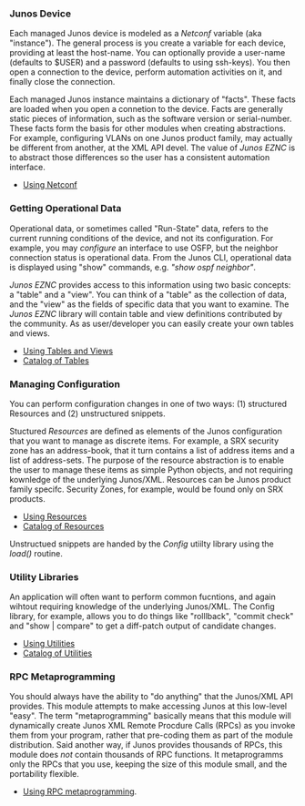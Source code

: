 ### Junos Device

Each managed Junos device is modeled as a _Netconf_ variable (aka "instance").  The general process is you create a variable for each device, providing at least the host-name.  You can optionally provide a user-name (defaults to $USER) and a password (defaults to using ssh-keys).  You then open a connection to the device, perform automation activities on it, and finally close the connection.

Each managed Junos instance maintains a dictionary of "facts".  These facts are loaded when you open a connetion to the device.  Facts are generally static pieces of information, such as the software version or serial-number.  These facts form the basis for other modules when creating abstractions.  For example, configuring VLANs on one Junos product family, may actually be different from another, at the XML API devel.  The value of _Junos EZNC_ is to abstract those differences so the user has a consistent automation interface.

* [Using Netconf](netconf.md)

### Getting Operational Data

Operational data, or sometimes called "Run-State" data, refers to the current running conditions of the device, and not its configuration.  For example, you may _configure_ an interface to use OSFP, but the neighbor connection status is operational data.  From the Junos CLI, operational data is displayed using "show" commands, e.g. _"show ospf neighbor"_.

_Junos EZNC_ provides access to this information using two basic concepts: a "table" and a "view".  You can think of a "table" as the collection of data, and the "view" as the fields of specific data that you want to examine.  The _Junos EZNC_ library will contain table and view definitions contributed by the community.  As as user/developer you can easily create your own tables and views.

* [Using Tables and Views](op/README.md)
* [Catalog of Tables](op/catalog.md)

### Managing Configuration

You can perform configuration changes in one of two ways: (1) structured Resources and (2) unstructured snippets.

Stuctured _Resources_ are defined as elements of the Junos configuration that you want to manage as discrete items.  For example, a SRX security zone has an address-book, that it turn contains a list of address items and a list of address-sets.  The purpose of the resource abstraction is to enable the user to manage these items as simple Python objects, and not requiring kownledge of the underlying Junos/XML.  Resources can be Junos product family specifc.  Security Zones, for example, would be found only on SRX products.

* [Using Resources](cfg/README.md)
* [Catalog of Resources](cfg/catalog.md)

Unstructued snippets are handed by the _Config_ utiilty library using the _load()_ routine. 

### Utility Libraries

An application will often want to perform common fucntions, and again wihtout requiring knowledge of the underlying Junos/XML.  The Config library, for example, allows you to do things like "rolllback", "commit check" and "show | compare" to get a diff-patch output of candidate changes.

* [Using Utilities](utils/README.md)
* [Catalog of Utilities](utils/catalog.md)

### RPC Metaprogramming 

You should always have the ability to "do anything" that the Junos/XML API provides.  This module attempts to make accessing Junos at this low-level "easy".  The term "metaprogramming" basically means that this module will dynamically create Junos XML Remote Procdure Calls (RPCs) as you invoke them from your program, rather that pre-coding them as part of the module distribution.  Said another way, if Junos provides thousands of RPCs, this module does *not* contain thousands of RPC functions.  It metaprogramms only the RPCs that you use, keeping the size of this module small, and the portability flexible.

* [Using RPC metaprogramming](docs/rpcmeta.md).

